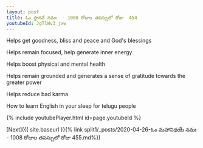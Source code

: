 ```yaml
---
layout: post
title: ఓం స్థానవే నమః  - 1008 రోజుల తపస్సులో రోజు  454
youtubeId: JgTlWv3_jxw
---
```

 
 
Helps get goodness, bliss and peace and God's blessings
 
Helps remain focused, help generate inner energy 
 
Helps boost physical and mental health 
 
Helps remain grounded and generates a sense of gratitude towards the greater power 
 
Helps reduce bad karma
 
How to learn English in your sleep for telugu people
 
 
 
 


{% include youtubePlayer.html id=page.youtubeId %}
 
[Next]({{ site.baseurl }}{% link split1/_posts/2020-04-26-ఓం మహానిధయే నమః  - 1008 రోజుల తపస్సులో రోజు  455.md%})
 
